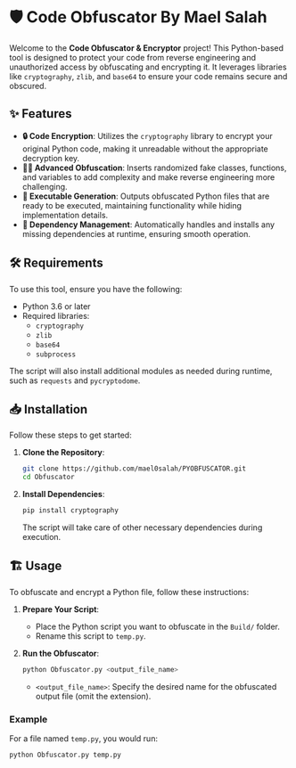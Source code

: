 # 🛡️ Code Obfuscator By Mael Salah

Welcome to the **Code Obfuscator & Encryptor** project! This Python-based tool is designed to protect your code from reverse engineering and unauthorized access by obfuscating and encrypting it. It leverages libraries like `cryptography`, `zlib`, and `base64` to ensure your code remains secure and obscured.

## ✨ Features

- **🔒 Code Encryption**: Utilizes the `cryptography` library to encrypt your original Python code, making it unreadable without the appropriate decryption key.
- **🕵️‍♂️ Advanced Obfuscation**: Inserts randomized fake classes, functions, and variables to add complexity and make reverse engineering more challenging.
- **🚀 Executable Generation**: Outputs obfuscated Python files that are ready to be executed, maintaining functionality while hiding implementation details.
- **🔧 Dependency Management**: Automatically handles and installs any missing dependencies at runtime, ensuring smooth operation.

## 🛠️ Requirements

To use this tool, ensure you have the following:

- Python 3.6 or later
- Required libraries:
  - `cryptography`
  - `zlib`
  - `base64`
  - `subprocess`

The script will also install additional modules as needed during runtime, such as `requests` and `pycryptodome`.

## 📥 Installation

Follow these steps to get started:

1. **Clone the Repository**:
    ```bash
    git clone https://github.com/mael0salah/PYOBFUSCATOR.git
    cd Obfuscator
    ```

2. **Install Dependencies**:
    ```bash
    pip install cryptography
    ```

   The script will take care of other necessary dependencies during execution.

## 🏗️ Usage

To obfuscate and encrypt a Python file, follow these instructions:

1. **Prepare Your Script**:
   - Place the Python script you want to obfuscate in the `Build/` folder.
   - Rename this script to `temp.py`.

2. **Run the Obfuscator**:
    ```bash
    python Obfuscator.py <output_file_name>
    ```
    - `<output_file_name>`: Specify the desired name for the obfuscated output file (omit the extension).

### Example

For a file named `temp.py`, you would run:

```bash
python Obfuscator.py temp.py
